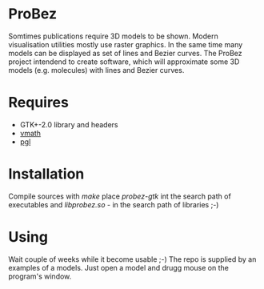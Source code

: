 ProBez
======

Somtimes publications require 3D models to be shown.
Modern visualisation utilities mostly use raster graphics.
In the same time many models can be displayed as set of lines and Bezier curves.
The ProBez project intendend to create software, which will approximate some 3D models (e.g. molecules) with lines and Bezier curves.

Requires
========
* GTK+-2.0 library and headers
* [vmath](http://github.com/Lysovenko/vmath)
* [pgl](http://github.com/Lysovenko/pgl)

Installation
============

Compile sources with *make* place *probez-gtk* int the search path of executables and *libprobez.so* - in the search path of libraries ;-)

Using
=====

Wait couple of weeks while it become usable ;-)
The repo is supplied by an examples of a models. Just open a model and drugg mouse on the program's window.
